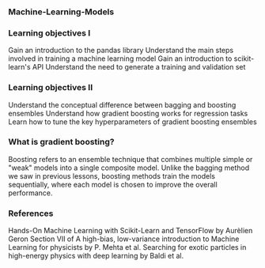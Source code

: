 ### Machine-Learning-Models

### Learning objectives I
Gain an introduction to the pandas library
Understand the main steps involved in training a machine learning model
Gain an introduction to scikit-learn's API
Understand the need to generate a training and validation set

### Learning objectives II
Understand the conceptual difference between bagging and boosting ensembles
Understand how gradient boosting works for regression tasks
Learn how to tune the key hyperparameters of gradient boosting ensembles

### What is gradient boosting?
Boosting refers to an ensemble technique that combines multiple simple or "weak" models into a single composite model. Unlike the bagging method we saw in previous lessons, boosting methods train the models sequentially, where each model is chosen to improve the overall performance.

### References
Hands-On Machine Learning with Scikit-Learn and TensorFlow by Aurèlien Geron
Section VII of A high-bias, low-variance introduction to Machine Learning for physicists by P. Mehta et al.
Searching for exotic particles in high-energy physics with deep learning by Baldi et al.

